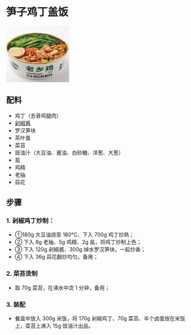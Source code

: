 # 笋子鸡丁盖饭

![笋子鸡丁盖饭](/images/笋子鸡丁盖饭.png)

## 配料

- 鸡丁（去骨鸡腿肉）
- [剁椒酱](/配料/剁椒酱.md)
- 罗汉笋块
- 茶叶蛋
- 菜苔
- 豉油汁（大豆油、酱油、白砂糖、洋葱、大葱）
- 盐
- 鸡精
- 老抽
- 蒜花

## 步骤

### 1. 剁椒鸡丁炒制：

- ①180g 大豆油烧至 180℃、下入 700g 鸡丁炒熟；
- ② 下入 8g 老抽、5g 鸡精、2g 盐，将鸡丁炒制上色；
- ③ 下入 120g 剁椒酱、300g 焯水罗汉笋块，一起炒香；
- ④ 下入 36g 蒜花翻炒均匀，备用；

### 2. 菜苔烫制

- 取 70g 菜苔，在沸水中烫 1 分钟，备用；

### 3. 装配

- 餐盒中放入 300g 米饭，将 170g 剁椒鸡丁、70g 菜苔、半个卤蛋放在米饭上，菜苔上淋入 15g 豉油汁出品。
